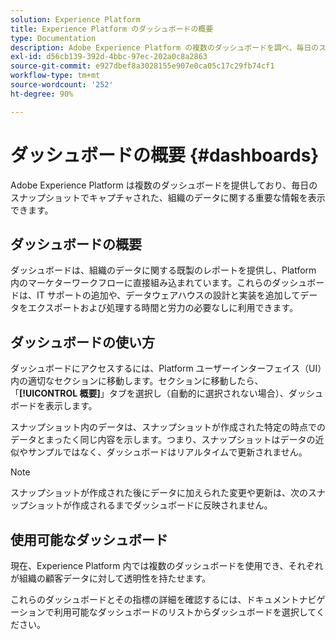 ```yaml
---
solution: Experience Platform
title: Experience Platform のダッシュボードの概要
type: Documentation
description: Adobe Experience Platform の複数のダッシュボードを調べ、毎日のスナップショットでキャプチャされた、組織のデータに関する重要な情報を表示します。
exl-id: d56cb139-392d-4bbc-97ec-202a0c8a2863
source-git-commit: e927dbef8a3028155e907e0ca05c17c29fb74cf1
workflow-type: tm+mt
source-wordcount: '252'
ht-degree: 90%

---
```



# ダッシュボードの概要 {#dashboards}

Adobe Experience Platform は複数のダッシュボードを提供しており、毎日のスナップショットでキャプチャされた、組織のデータに関する重要な情報を表示できます。

## ダッシュボードの概要

ダッシュボードは、組織のデータに関する既製のレポートを提供し、Platform 内のマーケターワークフローに直接組み込まれています。これらのダッシュボードは、IT サポートの追加や、データウェアハウスの設計と実装を追加してデータをエクスポートおよび処理する時間と労力の必要なしに利用できます。

## ダッシュボードの使い方

ダッシュボードにアクセスするには、Platform ユーザーインターフェイス（UI）内の適切なセクションに移動します。セクションに移動したら、「**[!UICONTROL 概要]**」タブを選択し（自動的に選択されない場合）、ダッシュボードを表示します。

スナップショット内のデータは、スナップショットが作成された特定の時点でのデータとまったく同じ内容を示します。つまり、スナップショットはデータの近似やサンプルではなく、ダッシュボードはリアルタイムで更新されません。

>[!NOTE]
>
>スナップショットが作成された後にデータに加えられた変更や更新は、次のスナップショットが作成されるまでダッシュボードに反映されません。

## 使用可能なダッシュボード

現在、Experience Platform 内では複数のダッシュボードを使用でき、それぞれが組織の顧客データに対して透明性を持たせます。

これらのダッシュボードとその指標の詳細を確認するには、ドキュメントナビゲーションで利用可能なダッシュボードのリストからダッシュボードを選択してください。
